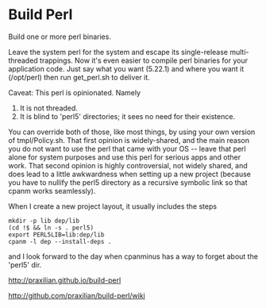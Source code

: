 # Build Perl

Build one or more perl binaries.

Leave the system perl for the system and escape its single-release
multi-threaded trappings.  Now it's even easier to compile perl binaries for
your application code.  Just say what you want (5.22.1) and where you want it
(/opt/perl) then run get_perl.sh to deliver it.

Caveat: This perl is opinionated.  Namely

 1. It is not threaded.
 2. It is blind to 'perl5' directories; it sees no need for their existence.

You can override both of those, like most things, by using your own version of
tmpl/Policy.sh.  That first opinion is widely-shared, and the main reason you do
not want to use the perl that came with your OS -- leave that perl alone for
system purposes and use this perl for serious apps and other work.  That second
opinion is highly controversial, not widely shared, and does lead to a little
awkwardness when setting up a new project (because you have to nullify the perl5
directory as a recursive symbolic link so that cpanm works seamlessly).

When I create a new project layout, it usually includes the steps
```
mkdir -p lib dep/lib
(cd !$ && ln -s . perl5)
export PERL5LIB=lib:dep/lib
cpanm -l dep --install-deps .
```
and I look forward to the day when cpanminus has a way to forget about the
'perl5' dir.

http://praxilian.github.io/build-perl

http://github.com/praxilian/build-perl/wiki
